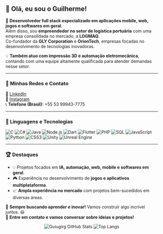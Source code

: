 ## 👋 Olá, eu sou o Guilherme!

🚀 **Desenvolvedor full stack especializado em aplicações mobile, web, jogos e softwares em geral.**  
Além disso, sou **empreendedor no setor de logística portuária** com uma empresa consolidada no mercado, a **LOGMAQ**.  
Co-fundador da **GLY Corporation** e **OrionTech**, empresas focadas no desenvolvimento de tecnologias inovadoras.

💡 **Também atuo com impressão 3D e automação eletromecânica**, contando com uma equipe altamente qualificada para atender demandas nesse setor.

---

### 📌 **Minhas Redes e Contato**
🔹 [LinkedIn](https://www.linkedin.com/in/guilherme-rodrigues-998147268/)  
🔹 [Instagram](https://www.instagram.com/_guilhermerodriguesf/)  
📞 **Telefone (Brasil):** +55 53 99943-7775  

---

### 🚀 **Linguagens e Tecnologias**
![C](https://img.shields.io/badge/C-00599C?style=for-the-badge&logo=c&logoColor=white)
![C#](https://img.shields.io/badge/C%23-239120?style=for-the-badge&logo=csharp&logoColor=white)
![Java](https://img.shields.io/badge/Java-007396?style=for-the-badge&logo=java&logoColor=white)
![Node.js](https://img.shields.io/badge/Node.js-339933?style=for-the-badge&logo=nodedotjs&logoColor=white)
![Dart](https://img.shields.io/badge/Dart-0175C2?style=for-the-badge&logo=dart&logoColor=white)
![Flutter](https://img.shields.io/badge/Flutter-02569B?style=for-the-badge&logo=flutter&logoColor=white)
![PHP](https://img.shields.io/badge/PHP-777BB4?style=for-the-badge&logo=php&logoColor=white)
![SQL](https://img.shields.io/badge/SQL-4479A1?style=for-the-badge&logo=mysql&logoColor=white)
![JavaScript](https://img.shields.io/badge/JavaScript-F7DF1E?style=for-the-badge&logo=javascript&logoColor=black)
![Python](https://img.shields.io/badge/Python-3776AB?style=for-the-badge&logo=python&logoColor=white)
![CSS3](https://img.shields.io/badge/CSS3-1572B6?style=for-the-badge&logo=css3&logoColor=white)
![Unity](https://img.shields.io/badge/Unity-100000?style=for-the-badge&logo=unity&logoColor=white)
![Unreal Engine](https://img.shields.io/badge/Unreal-313131?style=for-the-badge&logo=unrealengine&logoColor=white)

---

### 🏆 **Destaques**
- 💡 Projetos focados em **IA, automação, web, mobile e softwares em geral**.  
- 🎮 Experiência no desenvolvimento de **jogos e aplicativos multiplataforma**.  
- 📈 **Ampla experiência no mercado** com projetos bem-sucedidos em diversas áreas.  

🚀 **Sempre buscando aprender e inovar!** Vamos construir algo incrível juntos. 😃  
💬 **Entre em contato e vamos conversar sobre ideias e projetos!**

<div align="center">

![Guiugirg GitHub Stats](https://github-readme-stats.vercel.app/api?username=guiguirg&show_icons=true&theme=tokyonight&count_private=true)
![Top Langs](https://github-readme-stats.vercel.app/api/top-langs/?username=guiguirg&layout=compact&theme=tokyonight)

</div>

